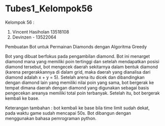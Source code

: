 # Tubes1_Kelompok56

Kelompok 56 : 
1. Vincent Hasiholan 13518108
2. Devinzen - 13522064

Pembuatan Bot untuk Permainan Diamonds dengan Algoritma Greedy

Bot yang dibuat berfokus pada pengambilan diamond. Bot ini menarget diamond mana yang memiliki poin tertinggi dan setelah mendapatkan posisi diamond tersebut, bot mengecek daerah sekitarnya dalam bentuk diamond (karena pergerakkannya di dalam grid, maka daerah yang dianalisa dari diamond adalah x + y = 5). Setelah arena itu dicek dan dibandingkan dengan diamond lain yang memiliki nilai poin yang sama, bot bergerak ke tempat dimana daerah dengan diamond yang digunakan sebagai basis pengecekan areanya memiliki total poin terbanyak. Setelah itu, bot bergerak kembali ke base. 

Keterangan tambahan : bot kembali ke base bila time limit sudah dekat, pada waktu game sudah mencapai 50s. Bot dibangun dengan menggunakan bahasa pemrograman python.
